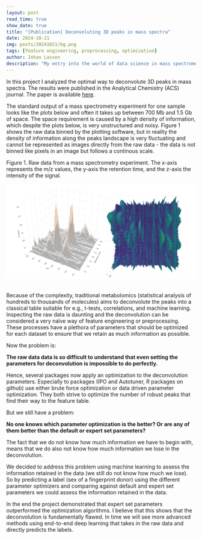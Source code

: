 ```yaml
---
layout: post
read_time: true
show_date: true
title: "[Publication] Deconvoluting 3D peaks in mass spectra"
date: 2024-10-21
img: posts/20241021/bg.png
tags: [feature engineering, preprocessing, optimization]
author: Johan Lassen
description: "My entry into the world of data science in mass spectrometry"
---
```


In this project I analyzed the optimal way to deconvolute 3D peaks in mass spectra. The results were published in the Analytical Chemistry (ACS) journal. The paper is available [here](https://pubs.acs.org/doi/10.1021/acs.analchem.1c02000). 

The standard output of a mass spectrometry experiment for one sample looks like the plots below and often it takes up between 700 Mb and 1.5 Gb of space. The space requirement is caused by a high density of information, which despite the plots below, is very unstructured and noisy. Figure 1 shows the raw data binned by the plotting software, but in reality the density of information along the peaks landscape is very fluctuating and cannot be represented as images directly from the raw data - the data is not binned like pixels in an image but follows a continous scale. 

Figure 1. Raw data from a mass spectrometry experiment. The x-axis represents the m/z values, the y-axis the retention time, and the z-axis the intensity of the signal. 
<center><img src='./assets/img/posts/20241021/peaks.png' width="540"></center><br>

Because of the complexity, traditional metabolomics (statistical analysis of hundreds to thousands of molecules) aims to deconvolute the peaks into a classical table suitable for e.g., t-tests, correlations, and machine learning. Inspecting the raw data is daunting and the deconvolution can be considered a very naïve way of feature engineering or preprocessing. These processes have a plethora of parameters that should be optimized for each dataset to ensure that we retain as much information as possible.

Now the problem is: 

**The raw data data is so difficult to understand that even setting the parameters for deconvolution is impossible to do perfectly.**

Hence, several packages now apply an optimization to the deconvolution parameters. Especially to packages (IPO and Autotuner, R packages on github) use either brute force optimization or data driven parameter optimization. They both strive to optimize the number of robust peaks that find their way to the feature table.

But we still have a problem:

**No one knows which parameter optimization is the better? Or are any of them better than the default or expert set parameters?**

The fact that we do not know how much information we have to begin with, means that we do also not know how much information we lose in the deconvolution. 

We decided to address this problem using machine learning to assess the information retained in the data (we still do not know how much we lose). So by predicting a label (sex of a fingerprint donor) using the different parameter optimizers and comparing against default and expert set parameters we could assess the information retained in the data. 

In the end the project demonstrated that expert set parameters outperformed the optimization algorithms. I believe that this shows that the deconvolution is fundamentally flawed. In time we will see more advanced methods using end-to-end deep learning that takes in the raw data and directly predicts the labels.
